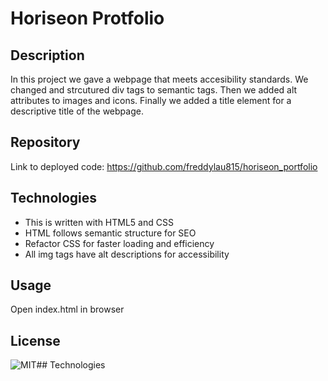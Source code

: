 # Horiseon Protfolio

## Description
In this project we gave a webpage that meets accesibility standards. We changed and strcutured div tags to semantic tags. Then we added alt attributes to images and icons. Finally we added a title element for a descriptive title of the webpage.

## Repository
Link to deployed code:  https://github.com/freddylau815/horiseon_portfolio

## Technologies

 - This is written with HTML5 and CSS 
 - HTML follows semantic structure for SEO
 - Refactor CSS for faster loading and efficiency
 - All img tags have alt descriptions for accessibility

## Usage
Open index.html in browser

## License
![MIT](https://img.shields.io/badge/license-MIT-brightgreen.svg)## Technologies
